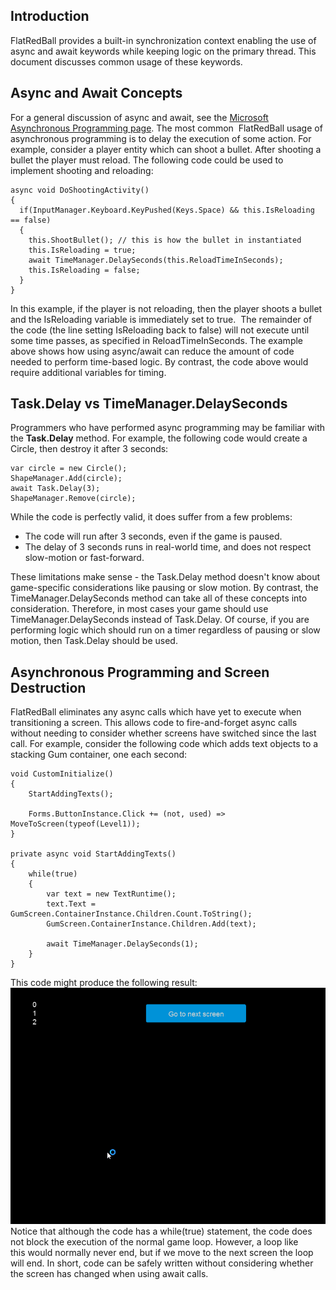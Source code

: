 ## Introduction

FlatRedBall provides a built-in synchronization context enabling the use of async and await keywords while keeping logic on the primary thread. This document discusses common usage of these keywords.

## Async and Await Concepts

For a general discussion of async and await, see the [Microsoft Asynchronous Programming page](https://docs.microsoft.com/en-us/dotnet/csharp/programming-guide/concepts/async/). The most common  FlatRedBall usage of asynchronous programming is to delay the execution of some action. For example, consider a player entity which can shoot a bullet. After shooting a bullet the player must reload. The following code could be used to implement shooting and reloading:

    async void DoShootingActivity()
    {
      if(InputManager.Keyboard.KeyPushed(Keys.Space) && this.IsReloading == false)
      {
        this.ShootBullet(); // this is how the bullet in instantiated
        this.IsReloading = true;
        await TimeManager.DelaySeconds(this.ReloadTimeInSeconds);
        this.IsReloading = false;
      }
    }

In this example, if the player is not reloading, then the player shoots a bullet and the IsReloading variable is immediately set to true.  The remainder of the code (the line setting IsReloading back to false) will not execute until some time passes, as specified in ReloadTimeInSeconds. The example above shows how using async/await can reduce the amount of code needed to perform time-based logic. By contrast, the code above would require additional variables for timing.

## Task.Delay vs TimeManager.DelaySeconds

Programmers who have performed async programming may be familiar with the **Task.Delay** method. For example, the following code would create a Circle, then destroy it after 3 seconds:

    var circle = new Circle();
    ShapeManager.Add(circle);
    await Task.Delay(3);
    ShapeManager.Remove(circle);

While the code is perfectly valid, it does suffer from a few problems:

-   The code will run after 3 seconds, even if the game is paused.
-   The delay of 3 seconds runs in real-world time, and does not respect slow-motion or fast-forward.

These limitations make sense - the Task.Delay method doesn't know about game-specific considerations like pausing or slow motion. By contrast, the TimeManager.DelaySeconds method can take all of these concepts into consideration. Therefore, in most cases your game should use TimeManager.DelaySeconds instead of Task.Delay. Of course, if you are performing logic which should run on a timer regardless of pausing or slow motion, then Task.Delay should be used.

## Asynchronous Programming and Screen Destruction

FlatRedBall eliminates any async calls which have yet to execute when transitioning a screen. This allows code to fire-and-forget async calls without needing to consider whether screens have switched since the last call. For example, consider the following code which adds text objects to a stacking Gum container, one each second:

    void CustomInitialize()
    {
        StartAddingTexts();

        Forms.ButtonInstance.Click += (not, used) => MoveToScreen(typeof(Level1));
    }

    private async void StartAddingTexts()
    {
        while(true)
        {
            var text = new TextRuntime();
            text.Text = GumScreen.ContainerInstance.Children.Count.ToString();
            GumScreen.ContainerInstance.Children.Add(text);

            await TimeManager.DelaySeconds(1);
        }
    }

This code might produce the following result: [![](/media/2021-09-22_18-20-58.gif)](/media/2021-09-22_18-20-58.gif) Notice that although the code has a while(true) statement, the code does not block the execution of the normal game loop. However, a loop like this would normally never end, but if we move to the next screen the loop will end. In short, code can be safely written without considering whether the screen has changed when using await calls.
